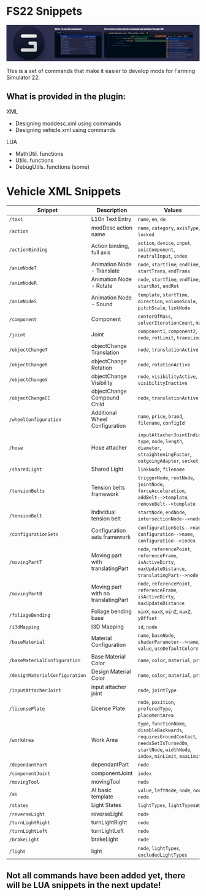 # FS22 Snippets

![](assets/splashGithub.png)

This is a set of commands that make it easier to develop mods for Farming Simulator 22.

## What is provided in the plugin:

XML

- Designing moddesc.xml using commands
- Designing vehicle.xml using commands

LUA

- MathUtil. functions
- Utils. functions
- DebugUtils. functions (some)

# Vehicle XML Snippets
| Snippet                           | Description | Values |
| ----------------------------------| ----------- | ------ |
| `/text`                           | L10n Text Entry | `name`, `en`, `de` | 
| `/action`                         | modDesc action name | `name`, `category`, `axisType`, `locked` | 
| `/actionBinding`                  | Action binding, full axis | `action`, `device`, `input`, `axisComponent`, `neutralInput`, `index` |
| `/animNodeT`                      | Animation Node - Translate | `node`, `startTime`, `endTime`, `startTrans`, `endTrans` |
| `/animNodeR`                      | Animation Node - Rotate | `node`, `startTime`, `endTime`, `startRot`, `endRot` |
| `/animNodeS`                      | Animation Node - Sound | `template`, `startTime`, `direction`, `volumeScale`, `pitchScale`, `linkNode` |
| `/component`                      | Component | `centerOfMass`, `solverIterationCount`, `mass` |
| `/joint`                          | Joint | `component1`, `component2`, `node`, `rotLimit`, `transLimit` |
| `/objectChangeT`                  | objectChange Translation | `node`, `translationActive` |
| `/objectChangeR`                  | objectChange Rotation | `node`, `rotationActive` |
| `/objectChangeV`                  | objectChange Visibility | `node`, `visibilityActive`, `visibilityInactive` |
| `/objectChangeCC`                 | objectChange Compound Child | `node`, `translationActive` |
| `/wheelConfiguration`             | Additional Wheel Configuration | `name`, `price`, `brand`, `filename`, `configId` |
| `/hose`                           | Hose attacher | `inputAttacherJointIndices`, `type`, `node`, `length`, `diameter`, `straighteningFactor`, `outgoingAdapter`, `socket` |
| `/sharedLight`                    | Shared Light | `linkNode`, `filename` |
| `/tensionBelts`                   | Tension belts framework | `triggerNode`, `rootNode`, `jointNode`, `forceAcceleration`, `addBelt-->template`, `removeBelt-->template` |
| `/tensionBelt`                    | Individual tension belt | `startNode`, `endNode`, `intersectionNode-->node` |
| `/configurationSets`              | Configuration sets framework | `configurationSets-->name`, `configuration-->name`, `configuration-->index` |
| `/movingPartT`                    | Moving part with translatingPart | `node`, `referencePoint`, `referenceFrame`, `isActiveDirty`, `maxUpdateDistance`, `translatingPart-->node` |
| `/movingPartB`                    | Moving part with no translatingPart | `node`, `referencePoint`, `referenceFrame`, `isActiveDirty`, `maxUpdateDistance` |
| `/foliageBending`                 | Foliage bending base | `minX`, `maxX`, `minZ`, `maxZ`, `yOffset` |
| `/i3dMapping`                     | I3D Mapping | `id`, `node` |
| `/baseMaterial`                   | Material Configuration | `name`, `baseNode`, `shaderParameter-->name`, `value`, `useDefaultColors` |
| `/baseMaterialConfiguration`      | Base Material Color | `name`, `color`, `material`, `price` |
| `/designMaterialConfiguration`    | Design Material Color | `name`, `color`, `material`, `price` |
| `/inputAttacherJoint`             | input attacher joint | `node`, `jointType` |
| `/licensePlate`                   | License Plate | `node`, `position`, `preferedType`, `placementArea` |
| `/workArea`                       | Work Area | `type`, `functionName`, `disableBackwards`, `requiresGroundContact`, `needsSetIsTurnedOn`, `startNode`, `widthNode`, `index`, `minLimit`, `maxLimit`|
| `/dependantPart`                  | dependantPart | `node` |
| `/componentJoint`                 | componentJoint | `index` |
| `/movingTool`                     | movingTool | `node` |
| `/ai`                             | AI basic template | `value`, `leftNode`, `node`, `node`, `node` |
| `/states`                         | Light States | `lightTypes`, `lightTypesWork` |
| `/reverseLight`                   | reverseLight | `node` |
| `/turnLightRight`                 | turnLightRight | `node` |
| `/turnLightLeft`                  | turnLightLeft | `node` |
| `/brakeLight`                  	| brakeLight | `node` |
| `/light`                  		| light | `node`, `lightTypes`, `excludedLightTypes` |

## Not all commands have been added yet, there will be LUA snippets in the next update!